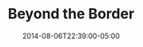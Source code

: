 ---
title: "Beyond the Border"
date: 2014-08-06T22:39:00-05:00
where_published: "The Guardian"
link_to_original: "https://www.theguardian.com/world/ng-interactive/2014/aug/06/-sp-texas-border-deadliest-state-undocumented-migrants"
description: "Texas has become the deadliest state in the US for undocumented immigrants. In 2012, 271 migrants died while crossing through Texas, surpassing Arizona as the nation's most dangerous entry point. The majority of those deaths didn't occur at the Texas-Mexico border but in rural Brooks County, 70 miles north of the Rio Grande, where the US Border Patrol has a checkpoint. To circumvent the checkpoint, migrants must leave the highway and hike through the rugged ranchlands. Hundreds die each year on the trek, most from heat stroke. This four-part series looks at the lives impacted by the humanitarian crisis."
---